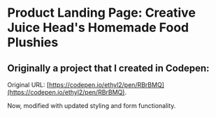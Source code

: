 # Product Landing Page: Creative Juice Head's Homemade Food Plushies

## Originally a project that I created in Codepen:
Original URL: [https://codepen.io/ethyl2/pen/RBrBMQ](https://codepen.io/ethyl2/pen/RBrBMQ).

Now, modified with updated styling and form functionality.
 